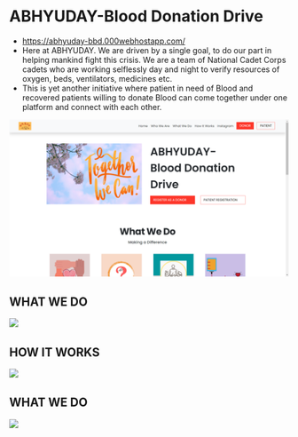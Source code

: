 # ABHYUDAY-Blood Donation Drive

* https://abhyuday-bbd.000webhostapp.com/
* Here at ABHYUDAY. We are driven by a single goal, to do our part in helping mankind fight this crisis. We are a team of National Cadet Corps cadets who are working selflessly day and night to verify resources of oxygen, beds, ventilators, medicines etc.
* This is yet another initiative where patient in need of Blood and recovered patients willing to donate Blood can come together under one platform and connect with each other.

<img src="images/home.png">


## WHAT WE DO
<img src="WHAT_WE_DO.png">

## HOW IT WORKS
<img src="WHAT_WE_DO.png">

## WHAT WE DO
<img src="WHAT_WE_DO.png">
